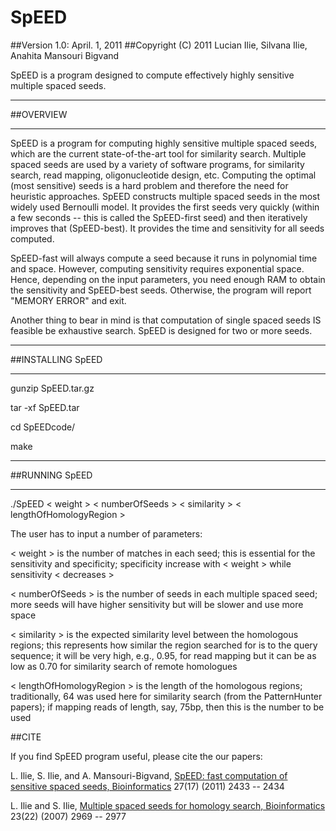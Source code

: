 # SpEED
##Version 1.0: April. 1, 2011
##Copyright (C) 2011 Lucian Ilie, Silvana Ilie, Anahita Mansouri Bigvand

SpEED is a program designed to compute effectively highly sensitive multiple spaced seeds. 

***********************************************
##OVERVIEW
***********************************************

SpEED is a program for computing highly sensitive multiple spaced seeds, which are the current state-of-the-art tool for similarity search. Multiple spaced seeds are used by a variety of software programs, for similarity search, read mapping, oligonucleotide design, etc. Computing the optimal (most sensitive) seeds is a hard problem and therefore the need for heuristic approaches. SpEED constructs multiple spaced seeds in the most widely used Bernoulli model. It provides the first seeds very quickly (within a few seconds -- this is called the SpEED-first seed) and then iteratively improves that (SpEED-best). It provides the time and sensitivity for all seeds computed.

SpEED-fast will always compute a seed because it runs in polynomial time and space. However, computing sensitivity requires exponential space. Hence, depending on the input parameters, you need enough RAM to obtain the sensitivity and SpEED-best seeds. Otherwise, the program will report "MEMORY ERROR" and exit.

Another thing to bear in mind is that computation of single spaced seeds IS feasible be exhaustive search. SpEED is designed for two or more seeds. 

***********************************************
##INSTALLING SpEED
***********************************************
 
 gunzip SpEED.tar.gz
 
 tar -xf SpEED.tar
 
 cd SpEEDcode/
 
 make


***********************************************
##RUNNING SpEED
***********************************************

 ./SpEED < weight > < numberOfSeeds > < similarity > < lengthOfHomologyRegion > 

The user has to input a number of parameters:

< weight > is the number of matches in each seed; this is essential for the sensitivity and specificity; specificity increase with      < weight > while sensitivity < decreases >

< numberOfSeeds > is the number of seeds in each multiple spaced seed; more seeds will have higher sensitivity but will be slower and use more space

< similarity > is the expected similarity level between the homologous regions; this represents how similar the region searched for is to the query sequence; it will be very high, e.g., 0.95, for read mapping but it can be as low as 0.70 for similarity search of remote homologues

< lengthOfHomologyRegion > is the length of the homologous regions; traditionally, 64 was used here for similarity search (from the PatternHunter papers); if mapping reads of length, say, 75bp, then this is the number to be used

##CITE

If you find SpEED program useful, please cite the our papers:

L. Ilie, S. Ilie, and A. Mansouri-Bigvand, [SpEED: fast computation of sensitive spaced seeds, Bioinformatics](http://bioinformatics.oxfordjournals.org/content/27/17/2433.short) 27(17) (2011) 2433 -- 2434

L. Ilie and S. Ilie, [Multiple spaced seeds for homology search, Bioinformatics](http://bioinformatics.oxfordjournals.org/content/23/22/2969.short) 23(22) (2007) 2969 -- 2977

